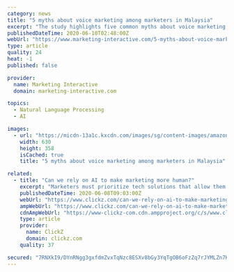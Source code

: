 ```yaml
---
category: news
title: "5 myths about voice marketing among marketers in Malaysia"
excerpt: "The study highlights five common myths about voice marketing and breaks it down for brands owners to better understand the ways it can be used for effective marketing. 1. “Voice marketing? Isn’t that marketing only to people who have Alexa/Google Home?"
publishedDateTime: 2020-06-10T02:48:00Z
webUrl: "https://www.marketing-interactive.com/5-myths-about-voice-marketing-among-marketers-in-malaysia"
type: article
quality: 24
heat: -1
published: false

provider:
  name: Marketing Interactive
  domain: marketing-interactive.com

topics:
  - Natural Language Processing
  - AI

images:
  - url: "https://micdn-13a1c.kxcdn.com/images/sg/content-images/amazon-echo1.jpg"
    width: 630
    height: 358
    isCached: true
    title: "5 myths about voice marketing among marketers in Malaysia"

related:
  - title: "Can we rely on AI to make marketing more human?"
    excerpt: "Marketers must prioritize tech solutions that allow them to tap into the power of AI to provide specifically tailored content to prospective buyers."
    publishedDateTime: 2020-06-08T09:03:00Z
    webUrl: "https://www.clickz.com/can-we-rely-on-ai-to-make-marketing-more-human/261791/"
    ampWebUrl: "https://www.clickz.com/can-we-rely-on-ai-to-make-marketing-more-human/261791/amp/"
    cdnAmpWebUrl: "https://www-clickz-com.cdn.ampproject.org/c/s/www.clickz.com/can-we-rely-on-ai-to-make-marketing-more-human/261791/amp/"
    type: article
    provider:
      name: ClickZ
      domain: clickz.com
    quality: 37

secured: "7RNXkI9/DYnRNgg3gxfdmZvxTqNzc8ESXv8bGy3YqTgOB6oFzZq7rJYMLZn7KrYnKCjMH6GTjfB36q231Jqbk4HfeAAz5WClumXIilkYrowqdHARgbd5f7Uz2svdaBjugVtytMqNqPHWPNgMEqfTusSrxU3ghqb37Gqdv8dVkmA1eAp7Quh7LYcGdyl40iPBswjgfltsGlnWMhXt3Epqw2+uvjvwjR/R6YM0QUJp44fRUppMe87oysBQgjjPBxGw/2c5UCpOwNFtF8Gu78lCVObMXvHT6lJLjfuCOkQQ8weOpntC9E3rDa4p8FW4AQAt;EkHnX2PVNUT30osYfGWocA=="
---
```



